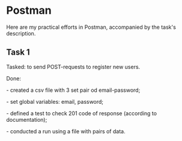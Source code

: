 # Postman

Here are my practical efforts in Postman, accompanied by the task's description.


## Task 1
Tasked: to send POST-requests to register new users.
<p> Done: </p>
<p> - created a csv file with 3 set pair od email-password; </p>
<p> - set global variables: email, password; </p>
<p> - defined a test to check 201 code of response (according to documentation); </p>
<p> - conducted a run using a file with pairs of data. </p>
